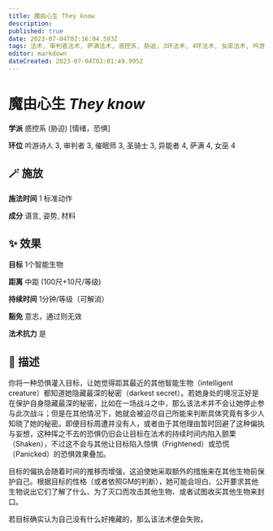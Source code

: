 ```yaml
---
title: 魔由心生 They know
description: 
published: true
date: 2023-07-04T02:16:04.593Z
tags: 法术, 审判者法术, 萨满法术, 惑控系, 胁迫, 3环法术, 4环法术, 女巫法术, 吟游诗人法术, 异能者法术, 催眠师法术, 圣骑士法术, 情绪，恐惧
editor: markdown
dateCreated: 2023-07-04T02:01:49.995Z
---
```


# **魔由心生** *They know*

**学派** 惑控系 (胁迫) \[情绪，恐惧\] 

**环位** 吟游诗人 3, 审判者 3, 催眠师 3, 圣骑士 3, 异能者 4, 萨满 4, 女巫 4

## 🪄 施放

**施法时间** 1 标准动作

**成分** 语言, 姿势, 材料

## ✨ 效果 

**目标** 1个智能生物 

**距离** 中距 (100尺+10尺/等级)  

**持续时间** 1分钟/等级（可解消） 

**豁免** 意志，通过则无效

**法术抗力** 是

## 📖 描述

你将一种恐惧灌入目标，让她觉得距其最近的其他智能生物（intelligent creature）都知道她隐藏最深的秘密（darkest secret）。若她身处的境况正好是在保护自身隐藏最深的秘密，比如在一场战斗之中，那么该法术并不会让她停止参与此次战斗；但是在其他情况下，她就会被迫尽自己所能来判断具体究竟有多少人知晓了她的秘密。即便目标周遭并没有人，或者由于其他理由暂时回避了这种偏执与妄想，这种挥之不去的恐惧仍旧会让目标在法术的持续时间内陷入颤栗（Shaken），不过这不会与其他让目标陷入惊惧（Frightened）或恐慌（Panicked）的恐惧效果叠加。

目标的偏执会随着时间的推移而增强，这迫使她采取额外的措施来在其他生物前保护自己。根据目标的性格（或者依照GM的判断），她可能会坦白、公开要求其他生物说出它们了解了什么、为了灭口而攻击其他生物、或者试图收买其他生物来封口。

若目标确实认为自己没有什么好掩藏的，那么该法术便会失败。
    